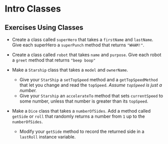 # Intro Classes
## Exercises Using Classes

* Create a class called `superHero` that takes a `firstName` and `lastName`. Give each superHero a `superPunch` method that returns `"WHAM!"`.
* Create a class called `robot` that takes `name` and `purpose`. Give each robot a `greet` method that returns `"beep boop"`

* Make a `Starship` class that takes a `model` and `ownerName`. 
  * Give your `StarShip` a `setTopSpeed` method and a `getTopSpeedMethod` that let you change and read the `topSpeed`. *Assume `topSpeed` is just a number.*
  * Give your `Starship` an `accelerateTo` method that sets `currentSpeed` to some number, unless that number is greater than its `topSpeed`.
* Make a `Dice` class that takes a `numberOfSides`. Add a method called `getSide` or `roll` that randomly returns a number from `1` up to the `numberOfSides`.
  * Modify your `getSide` method to record the returned side in a `lastRoll` instance variable. 